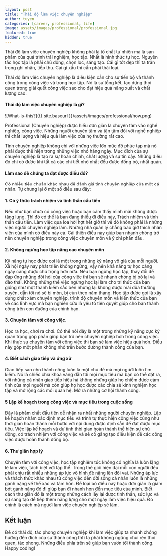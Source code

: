 ```yaml
---
layout: post
title: "Thái độ làm việc chuyên nghiệp"
author: tuyen
categories: [career, professional, life]
image: assets/images/professional/professional.jpg
featured: true
hidden: true
---
```


Thái độ làm việc chuyên nghiệp không phải là tố chất tự nhiên mà là sản phẩm của quá trình trải nghiệm, học tập. Nhất là hình thức tự học. Nguyên tắc học tập là phải chủ động, chọn lọc, sáng tạo. Cái gì tốt đẹp thì ta trân trọng ghi nhận, tiếp thu. Cái gì xấu thì cần phải thải loại.

Thái độ làm việc chuyên nghiệp là điều kiện cần cho sự tiến bộ và thành công trong công việc và trong học tập. Nó là sự tổng kết, tạo dựng thói quen trong giải quết công việc sao cho đạt hiệu quả năng xuất và chất lượng cao.

#### Thái độ làm việc chuyên nghiệp là gì?

![What-is-this?]({{ site.baseurl }}/assets/images/professional/how.png)

Professional (Chuyên nghiệp) được hiểu đơn giản là chuyên tâm vào nghề nghiệp, công việc. Những người chuyên tâm và tận tâm đối với nghề nghiệp thì chất lượng và hiệu quả làm việc của họ thường rất cao.

Tính chuyên nghiệp không chỉ với những việc lớn mức độ phức tạp mà nó phải được thể hiện trong những việc nhỏ hàng ngày. Mục đích của sự chuyên nghiệp là tạo ra sự hoàn chỉnh, chất lượng và sự tin cậy. Những điều đó chỉ có được khi tất cả các chi tiết nhỏ nhất đều được đồng bộ, nhất quán.

#### Làm sao để chúng ta đạt được điều đó?

Có nhiều tiêu chuẩn khác nhau để đánh giá tính chuyên nghiệp của một cá nhân. Tự chung lại ở một số điều sau đây:

#### 1. Có ý thức trách nhiệm và tinh thần cầu tiến

Nếu như bạn chưa có công việc hoặc bạn cảm thấy mình mãi không được tăng lưng. Thì đó có thể là bạn đang thiếu đi điều này, Trách nhiệm và tinh thần cầu tiến. Làm việc qua loa hời hợt hết giờ thì về đó không phải là những việc người chuyên nghiệp làm. Những nhà quản lý chẳng bao giờ thích nhân viên của mình có điều này cả. Cải thiện điều này giúp bạn nhanh chóng trở nên chuyên nghiệp trong công việc chuyên môn và ý chí phấn đấu.

#### 2. Không ngừng học tập nâng cao chuyên môn

Kỹ năng tự học được coi là một trong những kỹ năng vô giá của mỗi người. Xã hội ngày nay phát triển không ngừng, vậy nên khả năng tự học càng ngày càng được chú trọng hơn nữa. Nếu bạn ngừng học tập, thay đổi để đáp ứng những đòi hỏi của công việc thì bạn sẽ nhanh chóng bị bỏ lại và đào thải. Không những thế việc ngừng học lại làm cho tri thức của bạn giống như một thanh kiếm sắc bén nhưng lại không được mài dũa thường xuyên, dẫn tới nó sẽ bị mòn, bị cùn theo năm tháng. Học tập được gọi là xây dựng chất xám chuyên nghiệp, trình độ chuyên môn và kiến thức của bạn về các lĩnh vực mà bạn nghiên cứu là yếu tố tiên quyết giúp cho bạn thành công trên con đường của chính bạn.

#### 3. Chuyên tâm với công việc.

Học ra học, chơi ra chơi. Có thể nói đây là một trong những kỹ năng cực kỳ quan trọng góp phần giúp bạn trở nên chuyên nghiệp hơn trong công việc. Khi thực sự chuyên tâm với công việc thì bạn sẽ làm việc hiệu quả hơn. Điều này góp một phần không nhỏ trên bước đường thành công của bạn.

#### 4. Biết cách giao tiếp và ứng xử

Giao tiếp sao cho thành công luôn là một chủ đề mà mọi người luôn tìm kiếm. Nó là chiếc chìa khóa vàng dẫn tới mọi mục tiêu mà bạn có thể đặt ra, với những cá nhân giao tiếp hiệu hả không những giúp họ chiếm được cảm tình của mọi người mà còn giúp họ học được các chia sẻ kinh nghiệm học tập và mở rộng các mối quan hệ. Mở ra những cơ hội thành công.

#### 5 Lập kế hoạch trong công việc và mục tiêu trong cuộc sống

Đây là phẩm chất đầu tiên dễ nhận ra nhất những người chuyên nghiệp. Lập kế hoạch nhằm xác định mục tiêu và trình tự thực hiện công việc cũng như thời gian hoàn thành mỗi bước với nội dung được định sẵn để đạt được mục tiêu. Việc lập kế hoạch và dự tính thời gian hoàn thành thể hiện sự chủ động, có trách nhiệm với công việc và sẽ cố gắng tạo điều kiện để các công việc được hoàn thành đồng bộ.

#### 6. Thư giãn hợp lý

Chuyên tâm với công việc, học tập nghiêm túc không có nghĩa là luôn lặng lẽ làm việc, tách biệt với tập thể. Trong thế giới hiện đại mỗi con người đều phải chịu rất nhiều những áp lực vô hình đè nặng lên đôi vai. Những áp lực và thách thức khác nhau từ công việc đến đời sống cá nhân luôn là những gánh nặng về thể xác và tâm hồn. Để loại bỏ điều naỳ hoặc đơn giản là giảm bớt gánh nặng đó đi giúp bạn đi nhanh hơn đến mục tiêu của mình. Biết cách thư giãn đó là một trong những cách lấy lại được tinh thần, sức lực và sự sáng tạo để tiếp thêm năng lựng cho một ngày làm việc hiệu quả. Đó chính là cách mà người làm việc chuyên nghiệp sẽ làm.

## Kết luận

Để có thái độ, tác phong chuyên nghiệp khi làm việc giúp ta nhanh chóng hướng đến đích của sự thành công thfi ta phải không ngừng chui rèn thói quen, tác phong. Những điều phía trên sẽ giúp bạn vươn tới thành công. Happy coding!

